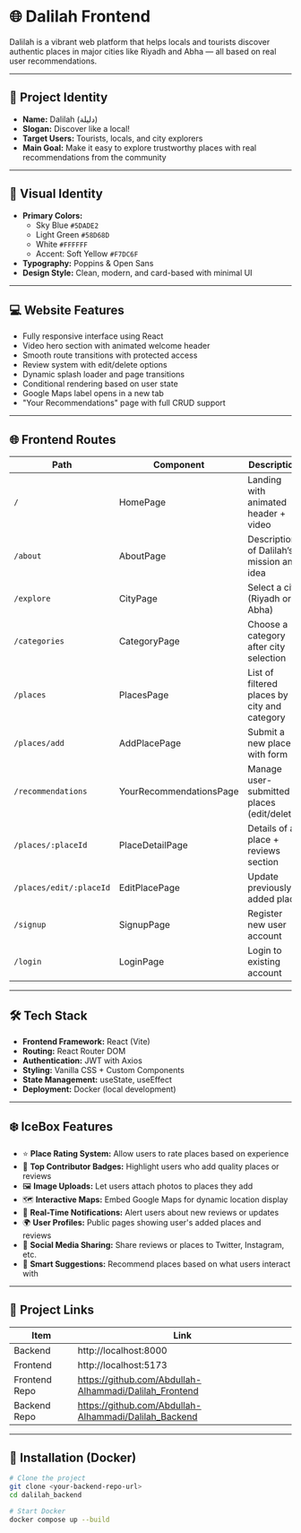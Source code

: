 # 🌐 Dalilah Frontend

Dalilah is a vibrant web platform that helps locals and tourists discover authentic places in major cities like Riyadh and Abha — all based on real user recommendations.

---

## 🎯 Project Identity

- **Name:** Dalilah (دليلة)
- **Slogan:** Discover like a local!
- **Target Users:** Tourists, locals, and city explorers
- **Main Goal:** Make it easy to explore trustworthy places with real recommendations from the community

---

## 🎨 Visual Identity

- **Primary Colors:**
  - Sky Blue `#5DADE2`
  - Light Green `#58D68D`
  - White `#FFFFFF`
  - Accent: Soft Yellow `#F7DC6F`
- **Typography:** Poppins & Open Sans
- **Design Style:** Clean, modern, and card-based with minimal UI

---

## 💻 Website Features

- Fully responsive interface using React
- Video hero section with animated welcome header
- Smooth route transitions with protected access
- Review system with edit/delete options
- Dynamic splash loader and page transitions
- Conditional rendering based on user state
- Google Maps label opens in a new tab
- "Your Recommendations" page with full CRUD support

---

## 🌐 Frontend Routes

| Path                    | Component               | Description                                      |
|-------------------------|--------------------------|--------------------------------------------------|
| `/`                     | HomePage                | Landing with animated header + video             |
| `/about`                | AboutPage               | Description of Dalilah’s mission and idea        |
| `/explore`              | CityPage                | Select a city (Riyadh or Abha)                   |
| `/categories`           | CategoryPage            | Choose a category after city selection           |
| `/places`               | PlacesPage              | List of filtered places by city and category     |
| `/places/add`           | AddPlacePage            | Submit a new place with form                     |
| `/recommendations`      | YourRecommendationsPage | Manage user-submitted places (edit/delete)       |
| `/places/:placeId`      | PlaceDetailPage         | Details of a place + reviews section             |
| `/places/edit/:placeId` | EditPlacePage           | Update previously added place                    |
| `/signup`               | SignupPage              | Register new user account                        |
| `/login`                | LoginPage               | Login to existing account                        |

---

## 🛠️ Tech Stack

- **Frontend Framework:** React (Vite)
- **Routing:** React Router DOM
- **Authentication:** JWT with Axios
- **Styling:** Vanilla CSS + Custom Components
- **State Management:** useState, useEffect
- **Deployment:** Docker (local development)

---

## ❄️ IceBox Features

- ⭐ **Place Rating System:** Allow users to rate places based on experience  
- 📌 **Top Contributor Badges:** Highlight users who add quality places or reviews  
- 🖼️ **Image Uploads:** Let users attach photos to places they add  
- 🗺️ **Interactive Maps:** Embed Google Maps for dynamic location display  
- 🔔 **Real-Time Notifications:** Alert users about new reviews or updates  
- 🌍 **User Profiles:** Public pages showing user's added places and reviews  
- 📲 **Social Media Sharing:** Share reviews or places to Twitter, Instagram, etc.  
- 🧠 **Smart Suggestions:** Recommend places based on what users interact with  

---

## 🔗 Project Links

| Item            | Link                          |
|-----------------|-------------------------------|
| Backend         | http://localhost:8000         |
| Frontend        | http://localhost:5173         |
| Frontend Repo   | https://github.com/Abdullah-Alhammadi/Dalilah_Frontend |
| Backend Repo    | https://github.com/Abdullah-Alhammadi/Dalilah_Backend  |

---

## 🐳 Installation (Docker)

```bash
# Clone the project
git clone <your-backend-repo-url>
cd dalilah_backend

# Start Docker
docker compose up --build

```
